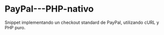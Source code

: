 # PayPal---PHP-nativo
Snippet implementando un checkout standard de PayPal, utilizando cURL y PHP puro. 
